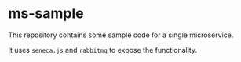 # ms-sample

This repository contains some sample code for a single microservice.

It uses `seneca.js` and `rabbitmq` to expose the functionality.
